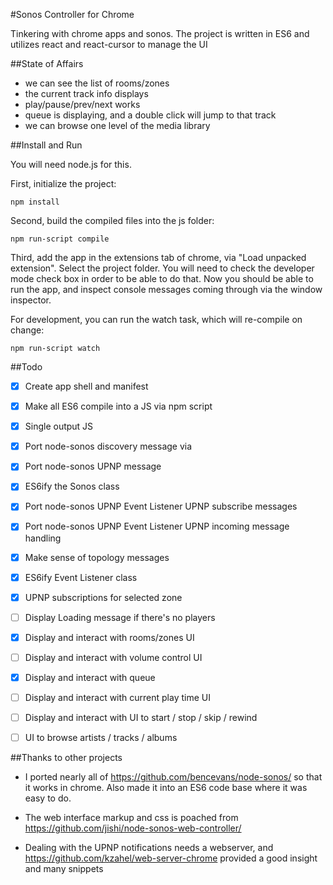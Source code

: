 #Sonos Controller for Chrome

Tinkering with chrome apps and sonos.
The project is written in ES6 and utilizes react and react-cursor to manage the UI

##State of Affairs

- we can see the list of rooms/zones
- the current track info displays
- play/pause/prev/next works
- queue is displaying, and a double click will jump to that track
- we can browse one level of the media library

##Install and Run

You will need node.js for this.

First, initialize the project:

	npm install

Second, build the compiled files into the js folder:

	npm run-script compile

Third, add the app in the extensions tab of chrome, via "Load unpacked extension". Select the project folder.
You will need to check the developer mode check box in order to be able to do that.
Now you should be able to run the app, and inspect console messages coming through via the window inspector.

For development, you can run the watch task, which will re-compile on change:

	npm run-script watch

##Todo

- [x] Create app shell and manifest
- [x] Make all ES6 compile into a JS via npm script
- [x] Single output JS
- [x] Port node-sonos discovery message via
- [x] Port node-sonos UPNP message
- [x] ES6ify the Sonos class
- [x] Port node-sonos UPNP Event Listener UPNP subscribe messages
- [x] Port node-sonos UPNP Event Listener UPNP incoming message handling
- [x] Make sense of topology messages
- [x] ES6ify Event Listener class
- [x] UPNP subscriptions for selected zone
- [ ] Display Loading message if there's no players
- [x] Display and interact with rooms/zones UI
- [ ] Display and interact with volume control UI
- [x] Display and interact with queue
- [ ] Display and interact with current play time UI
- [ ] Display and interact with UI to start / stop / skip / rewind
- [ ] UI to browse artists / tracks / albums



##Thanks to other projects

- I ported nearly all of https://github.com/bencevans/node-sonos/ so that it works in chrome.
  Also made it into an ES6 code base where it was easy to do.

- The web interface markup and css is poached from https://github.com/jishi/node-sonos-web-controller/

- Dealing with the UPNP notifications needs a webserver, and https://github.com/kzahel/web-server-chrome provided a good insight and many snippets
